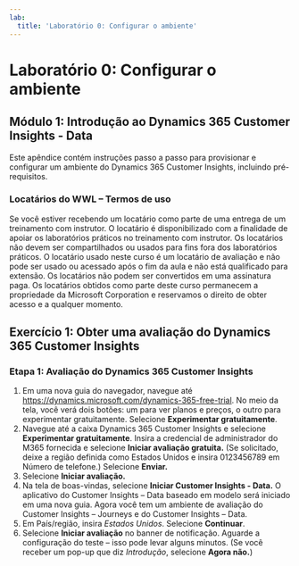 ```yaml
---
lab:
  title: 'Laboratório 0: Configurar o ambiente'
---
```


# Laboratório 0: Configurar o ambiente

## Módulo 1: Introdução ao Dynamics 365 Customer Insights - Data

Este apêndice contém instruções passo a passo para provisionar e configurar um ambiente do Dynamics 365 Customer Insights, incluindo pré-requisitos.

### Locatários do WWL – Termos de uso
Se você estiver recebendo um locatário como parte de uma entrega de um treinamento com instrutor. O locatário é disponibilizado com a finalidade de apoiar os laboratórios práticos no treinamento com instrutor. Os locatários não devem ser compartilhados ou usados para fins fora dos laboratórios práticos. O locatário usado neste curso é um locatário de avaliação e não pode ser usado ou acessado após o fim da aula e não está qualificado para extensão. Os locatários não podem ser convertidos em uma assinatura paga. Os locatários obtidos como parte deste curso permanecem a propriedade da Microsoft Corporation e reservamos o direito de obter acesso e a qualquer momento.

## Exercício 1: Obter uma avaliação do Dynamics 365 Customer Insights
### Etapa 1: Avaliação do Dynamics 365 Customer Insights
1. Em uma nova guia do navegador, navegue até https://dynamics.microsoft.com/dynamics-365-free-trial. No meio da tela, você verá dois botões: um para ver planos e preços, o outro para experimentar gratuitamente. Selecione **Experimentar gratuitamente**.
2. Navegue até a caixa Dynamics 365 Customer Insights e selecione **Experimentar gratuitamente**. Insira a credencial de administrador do M365 fornecida e selecione **Iniciar avaliação gratuita.** (Se solicitado, deixe a região definida como Estados Unidos e insira 0123456789 em Número de telefone.) Selecione **Enviar.**
3. Selecione **Iniciar avaliação.**
4. Na tela de boas-vindas, selecione **Iniciar Customer Insights - Data.** O aplicativo do Customer Insights – Data baseado em modelo será iniciado em uma nova guia. Agora você tem um ambiente de avaliação do Customer Insights – Journeys e do Customer Insights – Data.
5. Em País/região, insira *Estados Unidos*. Selecione **Continuar**.
6. Selecione **Iniciar avaliação** no banner de notificação. Aguarde a configuração do teste – isso pode levar alguns minutos. (Se você receber um pop-up que diz *Introdução*, selecione **Agora não.**)
